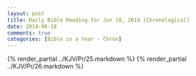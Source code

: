 ```yaml
---
layout: post
title: Daily Bible Reading for Jun 18, 2014 (Chronological)
date: 2014-06-18
comments: true
categories: [Bible in a Year - Chron]
---
```

{% render_partial ../KJV/Pr/25.markdown %}
{% render_partial ../KJV/Pr/26.markdown %}
